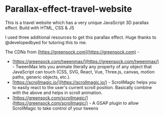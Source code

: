 # Parallax-effect-travel-website

This is a travel website which has a very unique JavaScript 3D parallax effect. Build with HTML, CSS & JS

I used three additional resources to get this parallax effect. Huge thanks to @developedbyed for tutoring this to me.

The CDNs from [https://greensock.com](https://greensock.com) -
  * [https://greensock.com/tweenmax/](https://greensock.com/tweenmax/) - TweenMax lets you animate literally any property of any object that JavaScript can touch (CSS, SVG, React, Vue, Three.js, canvas, motion paths, generic objects, etc.).
  * [https://scrollmagic.io/](https://scrollmagic.io/) - ScrollMagic helps you to easily react to the user's current scroll position. Basically combine with the above and helps in scroll animation.
  * [https://greensock.com/scrollmagic/](https://greensock.com/scrollmagic/) - A GSAP plugin to allow ScrollMagic to take control of your tweens
